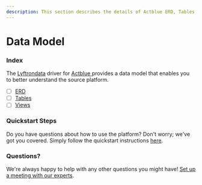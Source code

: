```yaml
---
description: This section describes the details of Actblue ERD, Tables, and Views.
---
```


# Data Model

### Index

The  [Lyftrondata](https://www.lyftrondata.com/) driver for [Actblue](https://www.lyftrondata.com/integration/actblue/)[ ](https://www.lyftrondata.com/integration/actblue/)provides a data model that enables you to better understand the source platform.

* [ ] [ERD](../../../marketing-analytics/actblue/data-model/erd.md)
* [ ] [Tables](../../../marketing-analytics/actblue/data-model/tables.md)
* [ ] [Views](../../../marketing-analytics/actblue/data-model/views.md)

### Quickstart Steps

Do you have questions about how to use the platform? Don't worry; we've got you covered. Simply follow the quickstart instructions [here](../../../../quickstart-steps.md).

### Questions? <a href="#questions" id="questions"></a>

We're always happy to help with any other questions you might have! [Set up a meeting with our experts](https://www.lyftrondata.com/book-a-meeting/).

